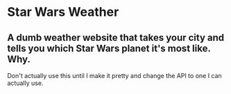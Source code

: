 # Star Wars Weather
A dumb weather website that takes your city and tells you which Star Wars planet it's most like. Why. 
--- 
Don't actually use this until I make it pretty and change the API to one I can actually use.